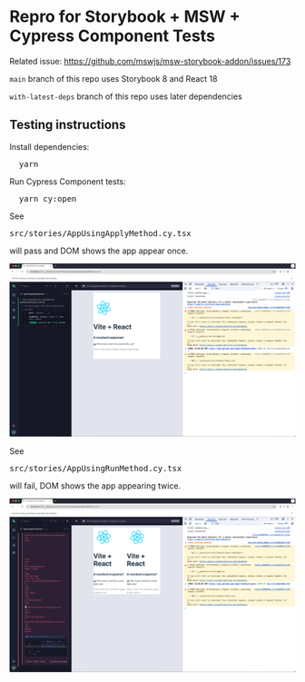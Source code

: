 <h1>Repro for Storybook + MSW + Cypress Component Tests</h1>

<p>Related issue: <a href="https://github.com/mswjs/msw-storybook-addon/issues/173">https://github.com/mswjs/msw-storybook-addon/issues/173</a></p>

<p><code>main</code> branch of this repo uses Storybook 8 and React 18</p>
<p><code>with-latest-deps</code> branch of this repo uses later dependencies</p>

<h2>Testing instructions</h2>

<p>Install dependencies:</p>
<pre>
  yarn
</pre>


<p>Run Cypress Component tests:</p>
<pre>
  yarn cy:open
</pre>


<p>See <pre>src/stories/AppUsingApplyMethod.cy.tsx</pre> will pass and DOM shows the app appear once.</p>

<img src="./docs/static/test_passes.png" />

<p>See <pre>src/stories/AppUsingRunMethod.cy.tsx</pre> will fail, DOM shows the app appearing twice.</p>

<img src="./docs/static/test_fails.png" />